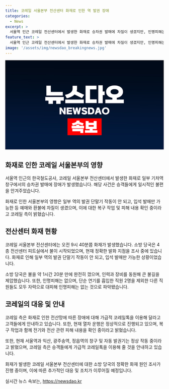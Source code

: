 ```yaml
---
title: 코레일 서울본부 전산센터 화재로 인한 역 발권 장애
categories:
  - News
excerpt: >
  서울역 인근 코레일 전산센터에서 발생한 화재로 승차권 발매에 차질이 생겼지만, 인명피해는 없었다. 소방당국이 불을 진압하는 데 1시간 20분이 소요됐고, 현재 복구 작업 중이며 열차 운행은 정상적으로 진행되고 있다. 화재 원인은 조사 중이며, 일부 역의 발권 단말기 작동에 영향을 미치고 있지만, 일부 역은 정상 작동 중이다. co.kr에서 TV 기사문의 및 제보 가능. #코레일_화재 #전산센터 #승차권_발매
feature_text: >
  서울역 인근 코레일 전산센터에서 발생한 화재로 승차권 발매에 차질이 생겼지만, 인명피해는 없었다. 소방당국이 불을 진압하는 데 1시간 20분이 소요됐고, 현재 복구 작업 중이며 열차 운행은 정상적으로 진행되고 있다. 화재 원인은 조사 중이며, 일부 역의 발권 단말기 작동에 영향을 미치고 있지만, 일부 역은 정상 작동 중이다. co.kr에서 TV 기사문의 및 제보 가능. #코레일_화재 #전산센터 #승차권_발매
image: '/assets/img/newsdao_breakingnews.jpg'
---
```


<p><img src="/assets/img/newsdao_breakingnews.jpg" alt="implanttips 속보" /></p>

<h2 data-ke-size="size26">화재로 인한 코레일 서울본부의 영향</h2>

<p>서울역 인근의 한국철도공사, 코레일 서울본부 전산센터에서 발생한 화재로 일부 기차역 창구에서의 승차권 발매에 장애가 발생했습니다. 해당 사건은 승객들에게 일시적인 불편을 안겨주었습니다.</p>

<p data-ke-size="size16">화재로 인한 서울본부의 영향은 일부 역의 발권 단말기 작동이 안 되고, 입석 발매만 가능한 등 예매와 환불에 차질이 생겼으며, 이에 대한 복구 작업 및 피해 내용 확인 중이라고 코레일 측이 밝혔습니다.</p>

<h2 data-ke-size="size26">전산센터 화재 현황</h2>

<p>코레일 서울본부 전산센터에는 오전 9시 40분쯤 화재가 발생했습니다. 소방 당국은 4층 전산센터 피트실에서 불이 시작되었으며, 현재 정확한 발화 지점을 조사 중에 있습니다. 화재로 인해 일부 역의 발권 단말기 작동이 안 되고, 입석 발매만 가능한 상황이었습니다.</p>

<p data-ke-size="size16">소방 당국은 불을 약 1시간 20분 만에 완전히 껐으며, 인력과 장비를 동원해 큰 불길을 제압했습니다. 또한, 인명피해는 없으며, 단순 연기를 흡입한 직원 2명을 제외한 다른 직원들도 모두 자력으로 대피해 인명피해는 없는 것으로 파악됐습니다.</p>

<h2 data-ke-size="size26">코레일의 대응 및 안내</h2>

<p>코레일 측은 화재로 인한 전산망에 따른 장애에 대해 가급적 코레일톡을 이용해 달라고 고객들에게 안내하고 있습니다. 또한, 현재 열차 운행은 정상적으로 진행되고 있으며, 복구 작업과 함께 전기와 전산 관련 피해 내용을 확인 중이라고 밝혔습니다.</p>

<p data-ke-size="size16">또한, 현재 서울역과 익산, 광주송역, 정읍역의 창구 및 자동 발권기는 정상 작동 중이라고 밝혔으며, 코레일 측은 승객들에게 가급적 코레일톡을 이용해 줄 것을 안내하고 있습니다.</p>

<p>화재가 발생한 코레일 서울본부 전산센터에 대한 소방 당국의 정확한 화재 원인 조사가 진행 중이며, 이에 따른 추가적인 대응 및 조치가 이루어질 예정입니다.</p>
실시간 뉴스 속보는, <a href="https://newsdao.kr" rel="dofollow">https://newsdao.kr</a>


